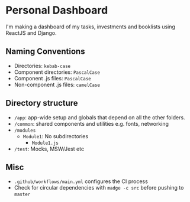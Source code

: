 # Personal Dashboard

I'm making a dashboard of my tasks, investments and booklists using ReactJS and Django.

## Naming Conventions

- Directories: `kebab-case`
- Component directories: `PascalCase`
- Component .js files: `PascalCase`
- Non-component .js files: `camelCase`

## Directory structure

- `/app`: app-wide setup and globals that depend on all the other folders.
- `/common`: shared components and utilities e.g. fonts, networking
- `/modules`
    - `Module1`: No subdirectories
      - `Module1.js`
- `/test`: Mocks, MSW/Jest etc

## Misc

- `.github/workflows/main.yml` configures the CI process
- Check for circular dependencies with `madge -c src` before pushing to `master`
